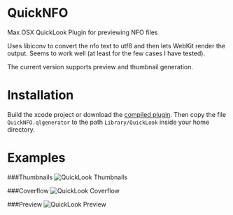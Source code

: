 QuickNFO
==================

Max OSX QuickLook Plugin for previewing NFO files

Uses libiconv to convert the nfo text to utf8 and then lets WebKit render the output. Seems to work well (at least for the few cases I have tested).

The current version supports preview and thumbnail generation.

Installation
==================

Build the xcode project or download the [compiled plugin][download]. Then copy the file `QuickNFO.qlgenerator` to the path `Library/QuickLook` inside your home directory.

[download]:http://github.com/downloads/planbnet/QuickNFO/QuickNFO.zip

Examples
==================
###Thumbnails
![QuickLook Thumbnails](http://github.com/downloads/planbnet/QuickNFO/thumbnails.png "QuickLook Thumbnails")

###Coverflow
![QuickLook Coverflow](http://github.com/downloads/planbnet/QuickNFO/coverflow.png "QuickLook Coverflow")

###Preview
![QuickLook Preview](http://github.com/downloads/planbnet/QuickNFO/preview.png "QuickLook Preview")
